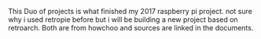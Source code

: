 This Duo of projects is what finished my 2017 raspberry pi project. 
not sure why i used retropie before but i will be building a new project based  on retroarch.
Both are from howchoo and sources are linked in the documents.
